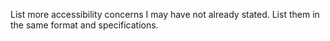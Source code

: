 List more accessibility concerns I may have not already stated. List them in the same format and specifications.

